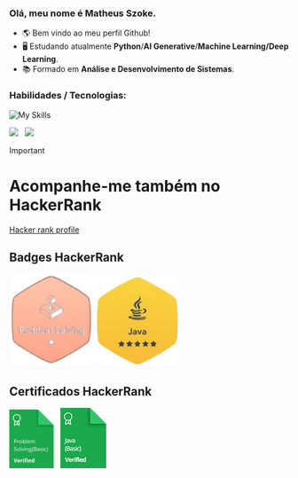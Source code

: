 ### Olá, meu nome é Matheus Szoke.
- 🌎 Bem vindo ao meu perfil Github!
- 🖥️ Estudando atualmente <strong>Python</strong>/<strong>AI Generative</strong>/<strong>Machine Learning/Deep Learning</strong>.
- 📚 Formado em <strong>Análise e Desenvolvimento de Sistemas</strong>.

### Habilidades / Tecnologias: 
![My Skills](https://skillicons.dev/icons?i=angular,react,js,ts,nodejs,java,cs,dotnet,python,git,firebase)

<img height="170" src="https://github-readme-stats.vercel.app/api?username=MathSzoke&theme=blueberry&show_icons=true&count_private=true&include_all_commits=true&rank_icon=github&hide=contribs,issues" /> &nbsp; <img height="170" src="https://github-readme-stats.vercel.app/api/top-langs/?username=MathSzoke&&theme=blueberry&layout=compact&langs_count=8&hide=scss,sass,pug" />

> [!IMPORTANT]
> # Acompanhe-me também no **HackerRank**
> <a href="https://www.hackerrank.com/profile/matheusszoke" target="_blank">Hacker rank profile</a>
>
> ## Badges HackerRank
>
> <img width="150" src="assets/problem-solving-bronze-level.png" alt="Problem Solving bronze level badge" />
> <img width="150" src="assets/java-badge-gold-level.png" alt="Java gold level badge" />
>
> ## Certificados HackerRank
>
> <img width="80" src="assets/problem-solving-basic.png" alt="Problem Solving (Basic) Certificate" />
> <img width="100" src="assets/java_basic_skill.png" alt="Java (Basic) Certificate" />

